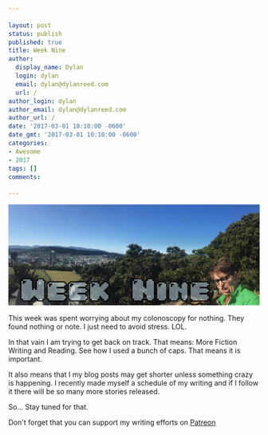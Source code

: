 ```yaml
---

layout: post
status: publish
published: true
title: Week Nine
author:
  display_name: Dylan
  login: dylan
  email: dylan@dylanreed.com
  url: /
author_login: dylan
author_email: dylan@dylanreed.com
author_url: /
date: '2017-03-01 10:10:00 -0600'
date_gmt: '2017-03-01 10:10:00 -0600'
categories:
- Awesome
- 2017
tags: []
comments:

---
```

![Week Nine - Dylan looking insane at the end of a panoramic of Wellington NZ](https://raw.githubusercontent.com/dylanreed/dylan.blog/gh-pages/images/weekly-blog/Weekly-Blog-Post-Nine.jpg)

This week was spent worrying about my colonoscopy for nothing. They found nothing or note. I just need to avoid stress. LOL.

In that vain I am trying to get back on track. That means: More Fiction Writing and Reading. See how I used a bunch of caps. That means it is important. 

It also means that I my blog posts may get shorter unless something crazy is happening. I recently made myself a schedule of my writing and if I follow it there will be so many more stories released. 

So... Stay tuned for that.

Don't forget that you can support my writing efforts on [Patreon](https://www.patreon.com/dylanreed)
